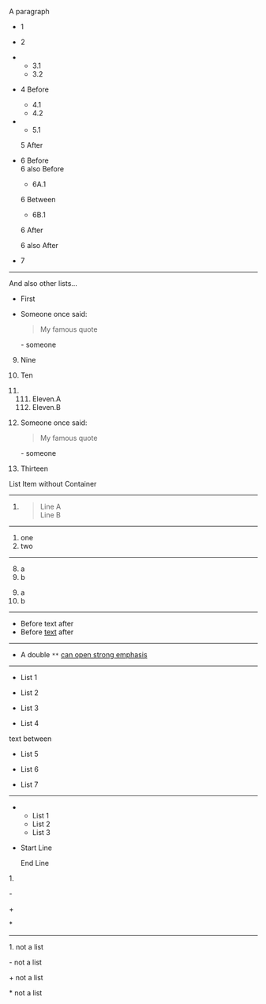A paragraph

- 1
- 2
- - 3.1
  - 3.2
- 4 Before
  
  - 4.1
  - 4.2
- - 5.1
  
  5 After
- 6 Before  
  6 also Before
  
  - 6A.1
  
  6 Between
  
  - 6B.1
  
  6 After
  
  6 also After
- 7

* * *

And also other lists...

- First
- Someone once said:
  
  > My famous quote
  
  \- someone

<!--THE END-->

09. Nine
10. Ten
11. 111. Eleven.A
    112. Eleven.B
12. Someone once said:
    
    > My famous quote
    
    \- someone
13. Thirteen

List Item without Container

* * *

<!-- list with blockquote that contains break -->

1. > Line A  
   > Line B

* * *

<!-- parsing the number fails -->

1. one
2. two

* * *

<!-- the max is one character: "9" -->

8. a
9. b

<!--THE END-->

<!-- the max is two characters: "10" -->

09. a
10. b

* * *

- Before text after
- Before [text](/page) after

* * *

- A double `**` [can open strong emphasis](/page)

* * *

- List 1

<!--THE END-->

- List 2

<!--THE END-->

<!--THE END-->

- List 3

<!--THE END-->

- List 4

text between

- List 5

<!--THE END-->

- List 6

<!--THE END-->

  

- List 7

* * *

- - List 1
  
  <!--THE END-->
  
  - List 2
  
  <!--THE END-->
  
  - List 3

<!--THE END-->

- Start Line
  
    
    
    
    
    
    
  
  End Line

<!--------------------------------------
            Special Characters
--------------------------------------->

1\.

\-

\+

\*

* * *

1\. not a list

\- not a list

\+ not a list

\* not a list